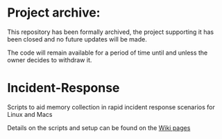 # Project archive:

This repository has been formally archived, the project supporting it has been closed and no future updates will be made.

The code will remain available for a period of time until and unless the owner decides to withdraw it.

# Incident-Response
Scripts to aid memory collection in rapid incident response scenarios for Linux and Macs

Details on the scripts and setup can be found on the [Wiki pages](https://github.com/sophos-cybersecurity/Incident-Response/wiki)
